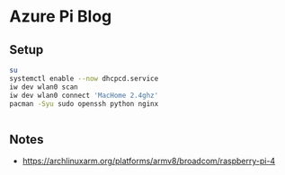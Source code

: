 
# Azure Pi Blog

## Setup

```bash
su
systemctl enable --now dhcpcd.service
iw dev wlan0 scan
iw dev wlan0 connect 'MacHome 2.4ghz'
pacman -Syu sudo openssh python nginx



```

## Notes

 - https://archlinuxarm.org/platforms/armv8/broadcom/raspberry-pi-4




